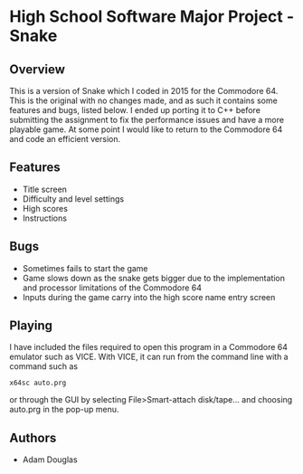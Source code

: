 High School Software Major Project - Snake
==========================================

Overview
--------

This is a version of Snake which I coded in 2015 for the Commodore 64. This is
the original with no changes made, and as such it contains some features and
bugs, listed below. I ended up porting it to C++ before submitting the
assignment to fix the performance issues and have a more playable game. At some
point I would like to return to the Commodore 64 and code an efficient version.

Features
--------

* Title screen
* Difficulty and level settings
* High scores
* Instructions

Bugs
----

* Sometimes fails to start the game
* Game slows down as the snake gets bigger due to the implementation and
  processor limitations of the Commodore 64
* Inputs during the game carry into the high score name entry screen

Playing
-------

I have included the files required to open this program in a Commodore 64
emulator such as VICE. With VICE, it can run from the command line with a
command such as  
```
x64sc auto.prg
```
or through the GUI by selecting File>Smart-attach disk/tape... and choosing
auto.prg in the pop-up menu.

Authors
-------

* Adam Douglas
